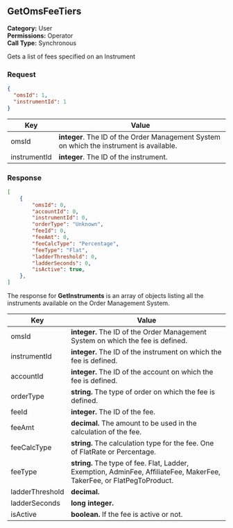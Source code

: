 ## GetOmsFeeTiers

**Category:** User <br />
**Permissions:** Operator <br />
**Call Type:** Synchronous

Gets a list of fees specified on an Instrument

### Request

```json
{
  "omsId": 1,
  "instrumentId": 1
}
```

| Key   | Value                                                        |
| ----- | ------------------------------------------------------------ |
| omsId | **integer**. The ID of the Order Management System on which the instrument is available. |
| instrumentId | **integer**. The ID of the instrument. |

### Response

<!-- It would be nice to render a partial for fees here -->

```json
[
    {
        "omsId": 0,
        "accountId": 0,
        "instrumentId": 0,
        "orderType": "Unknown",
        "feeId": 0,
        "feeAmt": 0,
        "feeCalcType": "Percentage",
        "feeType": "Flat",
        "ladderThreshold": 0,
        "ladderSeconds": 0,
        "isActive": true,
    },
]
```

The response for **GetInstruments** is an array of objects listing all the instruments available on the Order Management System.

| Key             | Value                                                        |
| ----------------| ------------------------------------------------------------ |
| omsId           | **integer.** The ID of the Order Management System on which the fee is defined. |
| instrumentId    | **integer.** The ID of the instrument on which the fee is defined. |
| accountId       | **integer.** The ID of the account on which the fee is defined. |
| orderType       | **string.** The type of order on which the fee is defined. |
| feeId           | **integer.** The ID of the fee. |
| feeAmt          | **decimal.** The amount to be used in the calculation of the fee. |
| feeCalcType     | **string.** The calculation type for the fee. One of FlatRate or Percentage. |
| feeType         | **string.** The type of fee. Flat, Ladder, Exemption, AdminFee, AffiliateFee, MakerFee, TakerFee, or FlatPegToProduct. |
| ladderThreshold | **decimal.** |
| ladderSeconds   | **long integer.** |
| isActive        | **boolean.** If the fee is active or not. |
